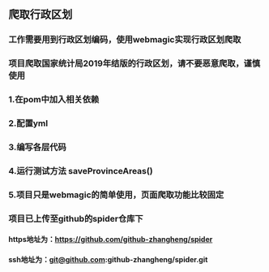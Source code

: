 ## 爬取行政区划
### 工作需要用到行政区划编码，使用webmagic实现行政区划爬取
### 项目爬取国家统计局2019年结版的行政区划，请不要恶意爬取，谨慎使用

### 1.在pom中加入相关依赖
### 2.配置yml
### 3.编写各层代码
### 4.运行测试方法 saveProvinceAreas()
### 5.项目只是webmagic的简单使用，页面爬取功能比较固定

### 项目已上传至github的spider仓库下
#### https地址为：https://github.com/github-zhangheng/spider
#### ssh地址为：git@github.com:github-zhangheng/spider.git